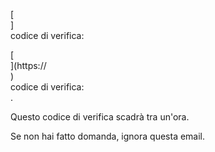 [<br host>]<br action>codice di verifica:<br code>

[<br host>](https://<br host>)<br action>codice di verifica:<br code>.

Questo codice di verifica scadrà tra un'ora.

Se non hai fatto domanda, ignora questa email.